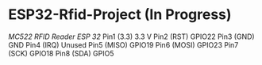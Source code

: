 # ESP32-Rfid-Project (In Progress)

*MC522 RFID Reader*           *ESP 32*
Pin1 (3.3)                     3.3 V
Pin2 (RST)                     GPIO22
Pin3 (GND)                     GND
Pin4 (IRQ)                     Unused
Pin5 (MISO)                    GPIO19
Pin6 (MOSI)                    GPIO23
Pin7 (SCK)                     GPIO18
Pin8 (SDA)                     GPIO5
